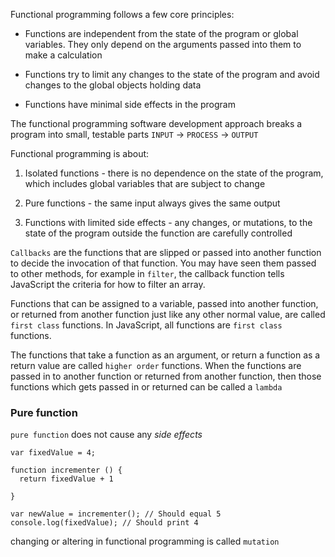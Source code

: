 Functional programming follows a few core principles:


* Functions are independent from the state of the program or global variables. They only depend on the arguments passed into them to make a calculation

* Functions try to limit any changes to the state of the program and avoid changes to the global objects holding data

* Functions have minimal side effects in the program

The functional programming software development approach breaks a program into small, testable parts
`INPUT` -> `PROCESS` -> `OUTPUT`

Functional programming is about:

1) Isolated functions - there is no dependence on the state of the program, which includes global variables that are subject to change

2) Pure functions - the same input always gives the same output

3) Functions with limited side effects - any changes, or mutations, to the state of the program outside the function are carefully controlled

`Callbacks` are the functions that are slipped or passed into another function to decide the invocation of that function. You may have seen them passed to other methods, for example in `filter`, the callback function tells JavaScript the criteria for how to filter an array.

Functions that can be assigned to a variable, passed into another function, or returned from another function just like any other normal value, are called `first class` functions. In JavaScript, all functions are `first class` functions.

The functions that take a function as an argument, or return a function as a return value are called `higher order` functions.
When the functions are passed in to another function or returned from another function, then those functions which gets passed in or returned can be called a `lambda`

### Pure function
`pure function` does not cause any *side effects*
```
var fixedValue = 4;

function incrementer () {
  return fixedValue + 1
 
}

var newValue = incrementer(); // Should equal 5
console.log(fixedValue); // Should print 4
```
changing or altering in functional programming is called `mutation`